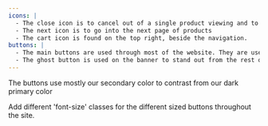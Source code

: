 ```yaml
---
icons: |
  - The close icon is to cancel out of a single product viewing and to go back to the products page.
  - The next icon is to go into the next page of products
  - The cart icon is found on the top right, beside the navigation.
buttons: |
  - The main buttons are used through most of the website. They are used for the call to action buttons, cards and the navigation.
  - The ghost button is used on the banner to stand out from the rest of our standard buttons.
---
```


The buttons use mostly our secondary color to contrast from our dark primary color

Add different 'font-size' classes for the different sized buttons throughout the site.
